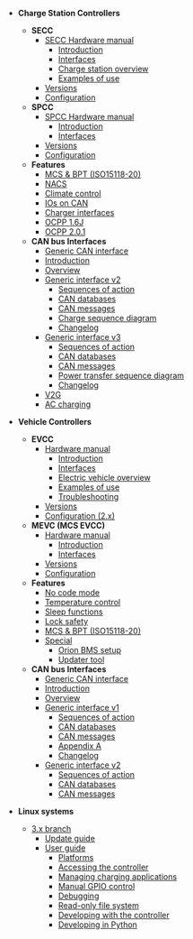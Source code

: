 - **Charge Station Controllers**
    - **SECC**
        - [SECC Hardware manual](charge-controllers/ADM-CS-SECC/README.md)
            - [Introduction](charge-controllers/ADM-CS-SECC/introduction.md)
            - [Interfaces](charge-controllers/ADM-CS-SECC/interfaces.md)
            - [Charge station overview](charge-controllers/ADM-CS-SECC/evse_overview.md)
            - [Examples of use](charge-controllers/ADM-CS-SECC/examples.md)
        - [Versions](charge-controllers/secc_versions.md)
        - [Configuration](charge-controllers/secc_configuration.md)
        <!-- - [Migration from 3.x to 4.x](charge-controllers/secc_migration_3_to_4.md) -->
    - **SPCC**
        - [SPCC Hardware manual](charge-controllers/ADM-CS-SPCC/README.md)
            - [Introduction](charge-controllers/ADM-CS-SPCC/introduction.md)
            - [Interfaces](charge-controllers/ADM-CS-SPCC/interfaces.md)
            <!-- - [Charge station overview](charge-controllers/ADM-CS-SPCC/evse_overview.md) -->
            <!-- - [Examples of use](charge-controllers/ADM-CS-SPCC/examples.md) -->
        - [Versions](charge-controllers/spcc_versions.md)
        - [Configuration](charge-controllers/spcc_configuration.md)
    - **Features**
        <!-- - [Features](charge-controllers/secc_features.md) -->
        - [MCS & BPT (ISO15118-20)](charge-controllers/secc_generic/sequences_v3.md)
        - [NACS](charge-controllers/secc_nacs.md)
        - [Climate control](charge-controllers/secc_climate_control.md)
        - [IOs on CAN](charge-controllers/secc_can_ios.md)
        <!-- - [OCPP](charge-controllers/secc_ocpp.md) -->
        - [Charger interfaces](charge-controllers/charger_interfaces.md)
        <!-- - [Special](charge-controllers/secc_special.md)
            - [Flashing Advantics power modules](charge-controllers/secc_afpu.md) -->
        - [OCPP 1.6J](charge-controllers/ocpp16j.md)
        - [OCPP 2.0.1](charge-controllers/ocpp201.md)
    - **CAN bus Interfaces**
        - [Generic CAN interface](charge-controllers/secc_generic/README.md)
        - [Introduction](charge-controllers/secc_generic/introduction.md)
        - [Overview](charge-controllers/secc_generic/overview.md)
        - [Generic interface v2](charge-controllers/secc_generic/README_v2.md)
            - [Sequences of action](charge-controllers/secc_generic/sequences.md)
            - [CAN databases](charge-controllers/secc_generic/databases.md)
            - [CAN messages](charge-controllers/secc_generic/can.md)
            - [Charge sequence diagram](charge-controllers/secc_generic/appendix-a.md)
            - [Changelog](charge-controllers/secc_generic/changelog.md)
        - [Generic interface v3](charge-controllers/secc_generic/README_v3.md)
            - [Sequences of action](charge-controllers/secc_generic/sequences_v3.md)
            - [CAN databases](charge-controllers/secc_generic/databases_v3.md)
            - [CAN messages](charge-controllers/secc_generic/can_v3.md)
            - [Power transfer sequence diagram](charge-controllers/secc_generic/power_transfer_sequence_diagram.md)
            - [Changelog](charge-controllers/secc_generic/changelog_v3.md)
        - [V2G](charge-controllers/secc_generic/secc_bidirectional.md)
        - [AC charging](charge-controllers/secc_ac_charging.md)

- **Vehicle Controllers**
    <!-- - [Specifications](charge-controllers/ADM-CS-EVCC/specifications.md) -->
    - **EVCC**
        - [Hardware manual](charge-controllers/ADM-CS-EVCC/README.md)
            - [Introduction](charge-controllers/ADM-CS-EVCC/introduction.md)
            - [Interfaces](charge-controllers/ADM-CS-EVCC/interfaces.md)
            - [Electric vehicle overview](charge-controllers/ADM-CS-EVCC/ev_overview.md)
            - [Examples of use](charge-controllers/ADM-CS-EVCC/examples.md)
            - [Troubleshooting](charge-controllers/ADM-CS-EVCC/troubleshooting.md)
        - [Versions](charge-controllers/evcc_versions.md)
        - [Configuration (2.x)](charge-controllers/evcc_configuration/README.md)
    - **MEVC (MCS EVCC)**
        - [Hardware manual](charge-controllers/ADM-CS-MEVC/README.md)
            - [Introduction](charge-controllers/ADM-CS-MEVC/introduction.md)
            - [Interfaces](charge-controllers/ADM-CS-MEVC/interfaces.md)
            <!-- - [Electric vehicle overview](charge-controllers/ADM-CS-EVCC/ev_overview.md) -->
            <!-- - [Examples of use](charge-controllers/ADM-CS-EVCC/examples.md) -->
            <!-- - [Troubleshooting](charge-controllers/ADM-CS-EVCC/troubleshooting.md) -->
        - [Versions](charge-controllers/mevc_versions.md)
        - [Configuration](charge-controllers/mevc_configuration/README.md)
    - **Features**
        <!-- - [Features](charge-controllers/evcc_features.md) -->
        - [No code mode](charge-controllers/evcc_no_code_mode.md)
        - [Temperature control](charge-controllers/evcc_temperature_control.md)
        - [Sleep functions](charge-controllers/evcc_sleep.md)
        - [Lock safety](charge-controllers/evcc_lock_safety.md)
        - [MCS & BPT (ISO15118-20)](charge-controllers/evcc_bidirectional.md)
        - [Special](charge-controllers/evcc_special.md)
            - [Orion BMS setup](charge-controllers/evcc_orion_bms/orion_bms_integration.md)
            - [Updater tool](charge-controllers/evcc_updater.md)
    - **CAN bus Interfaces**
        - [Generic CAN interface](charge-controllers/evcc_generic/README.md)
        - [Introduction](charge-controllers/evcc_generic/introduction.md)
        - [Overview](charge-controllers/evcc_generic/overview.md)
        - [Generic interface v1](charge-controllers/evcc_generic/README_v1.md)
            - [Sequences of action](charge-controllers/evcc_generic/sequences.md)
            - [CAN databases](charge-controllers/evcc_generic/databases.md)
            - [CAN messages](charge-controllers/evcc_generic/can.md)
            - [Appendix A](charge-controllers/evcc_generic/appendix-a.md)
            - [Changelog](charge-controllers/evcc_generic/changelog.md)
        - [Generic interface v2](charge-controllers/evcc_generic/README_v2.md)
            - [Sequences of action](charge-controllers/evcc_generic/sequences_v2.md)
            - [CAN databases](charge-controllers/evcc_generic/databases_v2.md)
            - [CAN messages](charge-controllers/evcc_generic/can_v2.md)

- **Linux systems**
    - [3.x branch](charge-controllers/systems_branch3.md)
        - [Update guide](charge-controllers/sys3_update.md)
        - [User guide](charge-controllers/sys3_user/README.md)
            - [Platforms](charge-controllers/sys3_user/platforms.md)
            - [Accessing the controller](charge-controllers/sys3_user/access.md)
            - [Managing charging applications](charge-controllers/sys3_user/applications.md)
            - [Manual GPIO control](charge-controllers/sys3_user/gpios.md)
            - [Debugging](charge-controllers/sys3_user/debugging.md)
            - [Read-only file system](charge-controllers/sys3_user/read-only.md)
            - [Developing with the controller](charge-controllers/sys3_user/developing.md)
            - [Developing in Python](charge-controllers/sys3_user/python.md)
    <!-- - [4.x branch](charge-controllers/systems_branch4.m) -->
